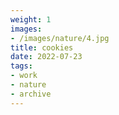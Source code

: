 ```yaml
---
weight: 1
images:
- /images/nature/4.jpg
title: cookies
date: 2022-07-23
tags:
- work
- nature
- archive
---
```

